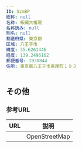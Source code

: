 ```yaml
---
ID: Szm8P
総称: null
名称: 飯縄大権現
名称読み: null
別名: null
都道府県: 東京都
区域: 八王子市
緯度: 35.6261446
経度: 139.2496162
郵便番号: 1930844
住所: 東京都八王子市高尾町１９３
---
```


## その他

### 参考URL

| URL | 説明          |
| --- | ------------- |
|     | OpenStreetMap |
